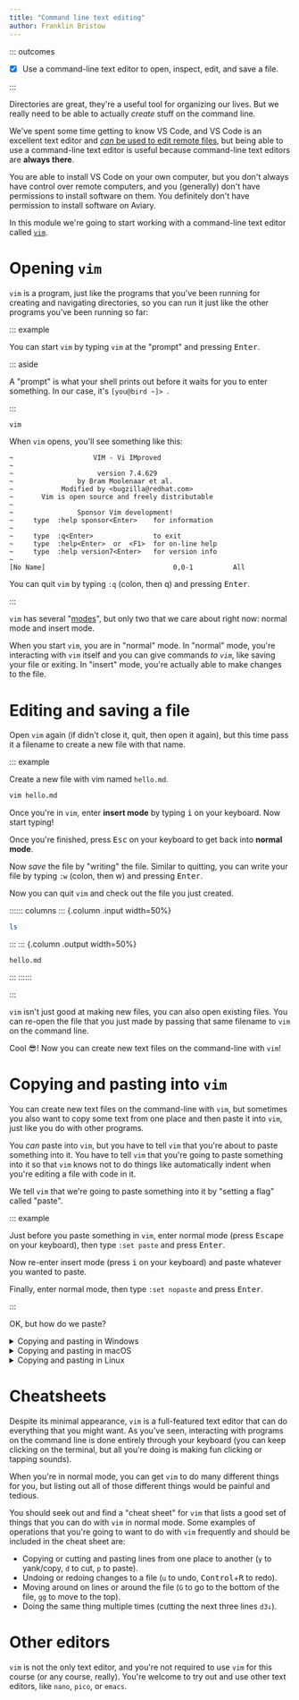 ```yaml
---
title: "Command line text editing"
author: Franklin Bristow
---
```


::: outcomes

* [X] Use a command-line text editor to open, inspect, edit, and save a file.

:::

Directories are great, they're a useful tool for organizing our lives. But we
really need to be able to actually *create* stuff on the command line. 

We've spent some time getting to know VS Code, and VS Code is an excellent text
editor and [*can* be used to edit remote files], but being able to use a
command-line text editor is useful because command-line text editors are
**always there**.

You are able to install VS Code on your own computer, but you don't always have
control over remote computers, and you (generally) don't have permissions to
install software on them. You definitely don't have permission to install
software on Aviary.

In this module we're going to start working with a command-line text editor
called [`vim`].

[`vim`]: https://en.wikipedia.org/wiki/Vim_(text_editor)
[*can* be used to edit remote files]:
https://marketplace.visualstudio.com/items?itemName=ms-vscode-remote.remote-ssh

Opening `vim`
=============

`vim` is a program, just like the programs that you've been running for creating
and navigating directories, so you can run it just like the other programs
you've been running so far:

::: example

You can start `vim` by typing `vim` at the "prompt" and pressing <kbd>Enter</kbd>.

::: aside

A "prompt" is what your shell prints out before it waits for you to enter
something. In our case, it's `[you@bird ~]> `.

:::

```bash
vim
```

When `vim` opens, you'll see something like this:

```
~                    VIM - Vi IMproved
~                                                          
~                     version 7.4.629
~                by Bram Moolenaar et al.
~            Modified by <bugzilla@redhat.com>
~       Vim is open source and freely distributable
~                                                          
~                Sponsor Vim development!
~     type  :help sponsor<Enter>    for information
~                                                          
~     type  :q<Enter>               to exit
~     type  :help<Enter>  or  <F1>  for on-line help
~     type  :help version7<Enter>   for version info
~                                                     
[No Name]                                0,0-1          All
```

You can quit `vim` by typing `:q` (colon, then q) and pressing <kbd>Enter</kbd>.

:::

`vim` has several "[modes]", but only two that we care about right now: normal
mode and insert mode.

When you start `vim`, you are in "normal" mode. In "normal" mode, you're
interacting with `vim` itself and you can give commands *to `vim`*, like saving
your file or exiting. In "insert" mode, you're actually able to make changes to
the file.

[modes]: https://en.wikipedia.org/wiki/Vim_(text_editor)#Modes

Editing and saving a file
=========================

Open `vim` again (if didn't close it, quit, then open it again), but this time
pass it a filename to create a new file with that name.

::: example

Create a new file with vim named `hello.md`.

```bash
vim hello.md
```

Once you're in `vim`, enter **insert mode** by typing <kbd>i</kbd> on your keyboard.
Now start typing!

Once you're finished, press <kbd>Esc</kbd> on your keyboard to get back into
**normal mode**.

Now *save* the file by "writing" the file. Similar to quitting, you can write
your file by typing `:w` (colon, then w) and pressing <kbd>Enter</kbd>.

Now you can quit `vim` and check out the file you just created.

:::::: columns
::: {.column .input width=50%}

```bash
ls
```
:::
::: {.column .output width=50%}
```
hello.md
```
:::
::::::

:::

`vim` isn't just good at making new files, you can also open existing files. You
can re-open the file that you just made by passing that same filename to `vim`
on the command line.

Cool :sunglasses:! Now you can create new text files on the command-line with
`vim`!

Copying and pasting into `vim`
==============================

You can create new text files on the command-line with `vim`, but sometimes you
also want to copy some text from one place and then paste it into `vim`, just
like you do with other programs.

You *can* paste into `vim`, but you have to tell `vim` that you're about to
paste something into it. You have to tell `vim` that you're going to paste
something into it so that `vim` knows not to do things like automatically indent
when you're editing a file with code in it.

We tell `vim` that we're going to paste something into it by "setting a flag"
called "paste".

::: example

Just before you paste something in `vim`, enter normal mode (press
<kbd>Escape</kbd> on your keyboard), then type `:set paste` and press
<kbd>Enter</kbd>.

Now re-enter insert mode (press <kbd>i</kbd> on your keyboard) and paste
whatever you wanted to paste.

Finally, enter normal mode, then type `:set nopaste` and press <kbd>Enter</kbd>.

:::

OK, but how do we paste?

<details><summary>Copying and pasting in Windows</summary>

You can copy in Windows by highlighting text, then either:

* Use menus: Edit &rarr; Copy, or
* Use keyboard shortcuts: press <kbd>Control</kbd>+<kbd>C</kbd> on your
  keyboard.

To paste text into your terminal window you can do one of two things:

* Use your mouse: Right-click, or
* Use keyboard shortcuts: press
  <kbd>Control</kbd>+<kbd>Shift</kbd>+<kbd>V</kbd>. Notice that different from
  the normal shortcut for pasting!

</details>

<details><summary>Copying and pasting in macOS</summary>

You can copy and paste in macOS by highlighting text, then either:

* Use menus: Edit &rarr; Copy, or
* Use keyboard shortcuts: press <kbd>Command</kbd>+<kbd>C</kbd> on your
  keyboard.

To paste text into your terminal window you can do one of two things:

* Use menus: Edit &rarr; Paste, or
* Use keyboard shortcuts: press <kbd>Command</kbd>+<kbd>V</kbd> on your
  keyboard.

</details>

<details><summary>Copying and pasting in Linux</summary>

How you copy and paste may depend on the Linux distribution you're using and the
desktop environment that you're using.

Assuming that you're using Ubuntu with the default Gnome interface, you can copy
and paste text by highlighting some text, then either:

* Use menus: Edit &rarr; Copy, or
* Use your mouse: Right-click and select Copy, or
* Use keyboard shortcuts: press <kbd>Control</kbd>+<kbd>C</kbd> on your
  keyboard.

To paste text into your terminal window you can do one of two things:

* Use menus: Edit &rarr; Paste, or
* Use your mouse: Right-click and select Paste, or
* Use keyboard shortcuts: press
  <kbd>Control</kbd>+<kbd>Shift</kbd>+<kbd>V</kbd>. Notice that different from
  the normal shortcut for pasting!


</details>

Cheatsheets
===========

Despite its minimal appearance, `vim` is a full-featured text editor that can do
everything that you might want. As you've seen, interacting with programs on the
command line is done entirely through your keyboard (you can keep clicking on
the terminal, but all you're doing is making fun clicking or tapping sounds).

When you're in normal mode, you can get `vim` to do many different things for
you, but listing out all of those different things would be painful and tedious.

You should seek out and find a "cheat sheet" for `vim` that lists a good set of
things that you can do with `vim` in normal mode. Some examples of operations
that you're going to want to do with `vim` frequently and should be included in
the cheat sheet are:

* Copying or cutting and pasting lines from one place to another (`y` to
  yank/copy, `d` to cut, `p` to paste).
* Undoing or redoing changes to a file (`u` to undo,
  <kbd>Control</kbd>+<kbd>R</kbd> to redo).
* Moving around on lines or around the file (`G` to go to the bottom of the
  file, `gg` to move to the top).
* Doing the same thing multiple times (cutting the next three lines `d3↓`).

Other editors
=============

`vim` is not the only text editor, and you're not required to use `vim` for this
course (or any course, really). You're welcome to try out and use other text
editors, like `nano`, `pico`, or `emacs`.
